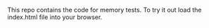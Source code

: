 This repo contains the code for memory tests.
  To try it out load the index.html file into your browser.

